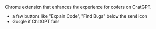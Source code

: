 Chrome extension that enhances the experience for coders on ChatGPT.

- a few buttons like "Explain Code", "Find Bugs" below the send icon
- Google if ChatGPT fails
